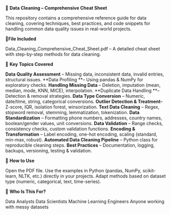 📘 **Data Cleaning – Comprehensive Cheat Sheet**

This repository contains a comprehensive reference guide for data cleaning, covering techniques, best practices, and code snippets for handling common data quality issues in real-world projects.

📂**File Included**

Data_Cleaning_Comprehensive_Cheat_Sheet.pdf – A detailed cheat sheet with step-by-step methods for data cleaning.

🔑 **Key Topics Covered**

**Data Quality Assessment** – Missing data, inconsistent data, invalid entries, structural issues.
**Data Profiling **– Using pandas & NumPy for exploratory checks.
**Handling Missing Data** – Deletion, imputation (mean, median, mode, KNN, MICE), interpolation.
**Duplicate Data Handling **– Detection & removal strategies.
**Data Type Conversion** – Numeric, date/time, string, categorical conversions.
**Outlier Detection & Treatment**– Z-score, IQR, isolation forest, winsorization.
**Text Data Cleaning** – Regex, stopword removal, stemming, lemmatization, tokenization.
**Data Standardization** – Formatting phone numbers, addresses, country names, boolean/gender values, unit conversions.
**Data Validation** – Range checks, consistency checks, custom validation functions.
**Encoding & Transformation** – Label encoding, one-hot encoding, scaling (standard, min-max, robust).
**Automated Data Cleaning Pipeline** – Python class for reproducible cleaning steps.
**Best Practices** – Documentation, logging, backups, versioning, testing & validation.

🚀 **How to Use**

Open the PDF file.
Use the examples in Python (pandas, NumPy, scikit-learn, NLTK, etc.) directly in your projects.
Adapt methods based on dataset type (numeric, categorical, text, time-series).

🎯 **Who Is This For?**

Data Analysts
Data Scientists
Machine Learning Engineers
Anyone working with messy datasets
